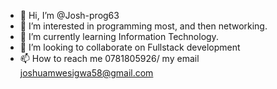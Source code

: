 - 👋 Hi, I’m @Josh-prog63
- 👀 I’m interested in programming most, and then networking.
- 🌱 I’m currently learning Information Technology.
- 💞️ I’m looking to collaborate on Fullstack development
- 📫 How to reach me 0781805926/ my email joshuamwesigwa58@gmail.com

<!---
Josh-prog63/Josh-prog63 is a ✨ special ✨ repository because its `README.md` (this file) appears on your GitHub profile.
You can click the Preview link to take a look at your changes.
--->
